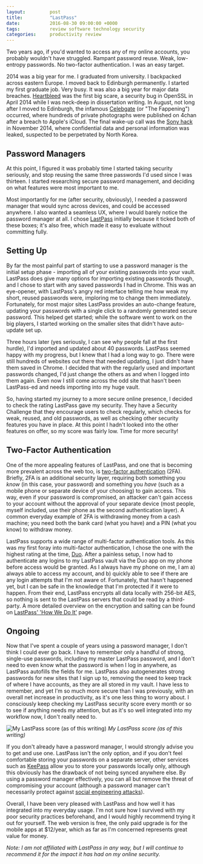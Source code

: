 ```yaml
---
layout:         post
title:          "LastPass"
date:           2016-08-30 09:00:00 +0000
tags:           review software technology security
categories:     productivity review
---
```


Two years ago, if you'd wanted to access any of my online accounts, you probably wouldn't have struggled. Rampant password reuse. Weak, low-entropy passwords. No two-factor authentication. I was an easy target.

<!-- Read More -->

2014 was a big year for me. I graduated from university. I backpacked across eastern Europe. I moved back to Edinburgh permanently. I started my first graduate job. Very busy. It was also a big year for major data breaches. [Heartbleed][heartbleed-wikipedia-link] was the first big scare, a security bug in OpenSSL in April 2014 while I was neck-deep in dissertation writing. In August, not long after I moved to Edinburgh, the infamous [Celebgate][celebgate-wikipedia-link] (or "The Fappening") occurred, where hundreds of private photographs were published on 4chan after a breach to Apple's iCloud. The final wake-up call was the [Sony hack][sony-hack-wikipedia-link] in November 2014, where confidential data and personal information was leaked, suspected to be perpetrated by North Korea. 

## Password Managers

At this point, I figured it was probably time I started taking security seriously, and stop reusing the same three passwords I'd used since I was thirteen. I started researching secure password management, and deciding on what features were most important to me.

Most importantly for me (after security, obviously), I needed a password manager that would sync across devices, and could be accessed anywhere. I also wanted a seamless UX, where I would barely notice the password manager at all. I chose [LastPass][lastpass-homepage] initially because it ticked both of these boxes; it's also free, which made it easy to evaluate without committing fully.

## Setting Up

By far the most painful part of starting to use a password manager is the initial setup phase - importing all of your existing passwords into your vault. LastPass does give many options for importing existing passwords though, and I chose to start with any saved passwords I had in Chrome. This was an eye-opener, with LastPass's angry red interface telling me how weak my short, reused passwords were, imploring me to change them immediately. Fortunately, for most major sites LastPass provides an auto-change feature, updating your passwords with a single click to a randomly generated secure password. This helped get started; while the software went to work on the big players, I started working on the smaller sites that didn't have auto-update set up.

Three hours later (yes seriously, I can see why people fall at the first hurdle), I'd imported and updated about 40 passwords. LastPass seemed happy with my progress, but I knew that I had a long way to go. There were still hundreds of websites out there that needed updating, I just didn't have them saved in Chrome. I decided that with the regularly used and important passwords changed, I'd just change the others as and when I logged into them again. Even now I still come across the odd site that hasn't been LastPass-ed and needs importing into my huge vault.

So, having started my journey to a more secure online presence, I decided to check the rating LastPass gave my security. They have a Security Challenge that they encourage users to check regularly, which checks for weak, reused, and old passwords, as well as checking other security features you have in place. At this point I hadn't looked into the other features on offer, so my score was fairly low. Time for more security!

## Two-Factor Authentication

One of the more appealing features of LastPass, and one that is becoming more prevalent across the web too, is [two-factor authentication][multi-factor-wikipedia-link] (2FA). Briefly, 2FA is an additional security layer, requiring both something you *know* (in this case, your password) and something you *have* (such as a mobile phone or separate device of your choosing) to gain access. This way, even if your password is compromised, an attacker can't gain access to your account without the approval of your separate device (most people, myself included, use their phone as the second authentication layer). A common everyday example of 2FA is withdrawing money from a cash machine; you need both the bank card (what you have) and a PIN (what you know) to withdraw money.

LastPass supports a wide range of multi-factor authentication tools. As this was my first foray into multi-factor authentication, I chose the one with the highest rating at the time, [Duo][duo-homepage]. After a painless setup, I now had to authenticate any logins to my LastPass vault via the Duo app on my phone before access would be granted. As I always have my phone on me, I am a) always able to access my account, and b) quickly able to see if there are any login attempts that I'm not aware of. Fortunately, that hasn't happened yet, but I can be safe in the knowledge that I'm protected if it were to happen. From their end, LastPass encrypts all data locally with 256-bit AES, so nothing is sent to the LastPass servers that could be read by a third-party. A more detailed overview on the encryption and salting can be found on [LastPass' 'How We Do It'][lastpass-how-we-do-it] page. 

## Ongoing

Now that I've spent a couple of years using a password manager, I don't think I could ever go back. I have to remember only a handful of strong, single-use passwords, including my master LastPass password, and I don't need to even know what the password is when I log in anywhere, as LastPass autofills the fields for me. LastPass also autogenerates strong passwords for new sites that I sign up to, removing the need to keep track of where I have accounts, as they are all stored in my vault. I have less to remember, and yet I'm so much more secure than I was previously, with an overall net increase in productivity, as it's one less thing to worry about. I consciously keep checking my LastPass security score every month or so to see if anything needs my attention, but as it's so well integrated into my workflow now, I don't really need to.

![My LastPass score (as of this writing)]({{site.baseurl}}/assets/img/lastpass-security-challenge.jpg)
*My LastPass score (as of this writing)*

If you don't already have a password manager, I would strongly advise you to get and use one. LastPass isn't the only option, and if you don't feel comfortable storing your passwords on a separate server, other services such as [KeePass][keepass-homepage] allow you to store your passwords locally only, although this obviously has the drawback of not being synced anywhere else. By using a password manager effectively, you can all but remove the threat of compromising your account (although a password manager can't necessarily protect against [social engineering attacks][wired-mat-honan-article]).

Overall, I have been very pleased with LastPass and how well it has integrated into my everyday usage. I'm not sure how I survived with my poor security practices beforehand, and I would highly recommend trying it out for yourself. The web version is free, the only paid upgrade is for the mobile apps at $12/year, which as far as I'm concerned represents great value for money.

<p class="emphasis"><i class="fa fa-star" aria-hidden="true"></i><i class="fa fa-star" aria-hidden="true"></i><i class="fa fa-star" aria-hidden="true"></i><i class="fa fa-star" aria-hidden="true"></i><i class="fa fa-star-o" aria-hidden="true"></i></p>

*Note: I am not affiliated with LastPass in any way, but I will continue to recommend it for the impact it has had on my online security.*

[heartbleed-wikipedia-link]: https://en.wikipedia.org/wiki/Heartbleed
[celebgate-wikipedia-link]: https://en.wikipedia.org/wiki/ICloud_leaks_of_celebrity_photos
[sony-hack-wikipedia-link]: https://en.wikipedia.org/wiki/Sony_Pictures_Entertainment_hack
[multi-factor-wikipedia-link]: https://en.wikipedia.org/wiki/Multi-factor_authentication
[lastpass-homepage]: https://lastpass.com/
[lastpass-how-we-do-it]: https://lastpass.com/whylastpass_technology.php
[duo-homepage]: https://duo.com/
[keepass-homepage]: http://keepass.info/
[wired-mat-honan-article]: http://www.wired.com/2012/08/apple-amazon-mat-honan-hacking